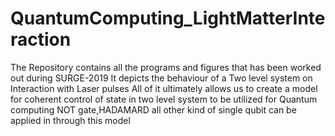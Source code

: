 # QuantumComputing_LightMatterInteraction
The Repository contains all the programs and figures that has been worked out during SURGE-2019
It depicts the behaviour of a Two level system on Interaction with Laser pulses
All of it ultimately allows us to create a model for coherent control of state in two level system to be utilized for Quantum computing
NOT gate,HADAMARD all other kind of single qubit can be applied in through this model
